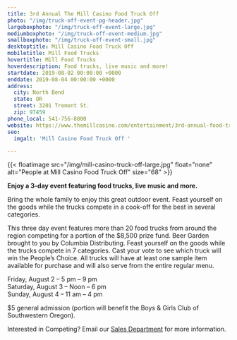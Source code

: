 ```yaml
---
title: 3rd Annual The Mill Casino Food Truck Off
photo: "/img/truck-off-event-pg-header.jpg"
largeboxphoto: "/img/truck-off-event-large.jpg"
mediumboxphoto: "/img/truck-off-event-medium.jpg"
smallboxphoto: "/img/truck-off-event-small.jpg"
desktoptitle: Mill Casino Food Truck Off
mobiletitle: Mill Food Trucks
hovertitle: Mill Food Trucks
hoverdescription: Food trucks, live music and more!
startdate: 2019-08-02 00:00:00 +0000
enddate: 2019-08-04 00:00:00 +0000
address:
  city: North Bend
  state: OR
  street: 3201 Tremont St.
  zip: 97459
phone_local: 541-756-8800
website: https://www.themillcasino.com/entertainment/3rd-annual-food-truck-off/
seo:
  imgalt: 'Mill Casino Food Truck Off '

---
```

{{< floatimage src="/img/mill-casino-truck-off-large.jpg" float="none" alt="People at Mill Casino Food Truck Off" size="68" >}}

**Enjoy a 3-day event featuring food trucks, live music and more.**

Bring the whole family to enjoy this great outdoor event. Feast yourself on the goods while the trucks compete in a cook-off for the best in several categories.

This three day event features more than 20 food trucks from around the region competing for a portion of the $8,500 prize fund. Beer Garden brought to you by Columbia Distributing. Feast yourself on the goods while the trucks compete in 7 categories. Cast your vote to see which truck will win the People’s Choice. All trucks will have at least one sample item available for purchase and will also serve from the entire regular menu.

Friday, August 2 – 5 pm – 9 pm  
Saturday, August 3 – Noon – 6 pm  
Sunday, August 4 – 11 am – 4 pm

$5 general admission (portion will benefit the Boys & Girls Club of Southwestern Oregon).

Interested in Competing? Email our [Sales Department](mailto:salesdept@themillcasino.com) for more information.